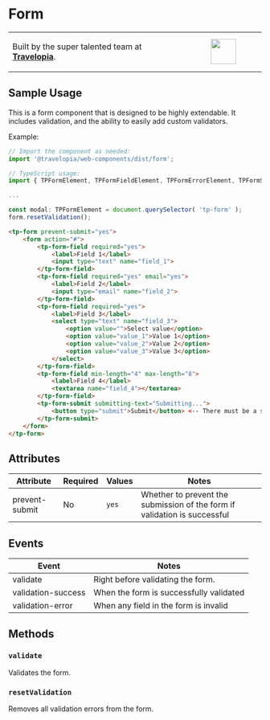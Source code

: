 # Form

<table width="100%">
	<tr>
		<td align="left" width="70%">
        <p>Built by the super talented team at <strong><a href="https://www.travelopia.com/work-with-us/">Travelopia</a></strong>.</p>
		</td>
		<td align="center" width="30%">
			<img src="https://www.travelopia.com/wp-content/themes/travelopia/assets/svg/logo-travelopia-circle.svg" width="50" />
		</td>
	</tr>
</table>

## Sample Usage

This is a form component that is designed to be highly extendable. It includes validation, and the ability to easily add custom validators.

Example:

```js
// Import the component as needed:
import '@travelopia/web-components/dist/form';

// TypeScript usage:
import { TPFormElement, TPFormFieldElement, TPFormErrorElement, TPFormSubmitElement } from '@travelopia/web-components';

...

const modal: TPFormElement = document.querySelector( 'tp-form' );
form.resetValidation();
```

```html
<tp-form prevent-submit="yes">
	<form action="#">
		<tp-form-field required="yes">
			<label>Field 1</label>
			<input type="text" name="field_1">
		</tp-form-field>
		<tp-form-field required="yes" email="yes">
			<label>Field 2</label>
			<input type="email" name="field_2">
		</tp-form-field>
		<tp-form-field required="yes">
			<label>Field 3</label>
			<select type="text" name="field_3">
				<option value="">Select value</option>
				<option value="value_1">Value 1</option>
				<option value="value_2">Value 2</option>
				<option value="value_3">Value 3</option>
			</select>
		</tp-form-field>
		<tp-form-field min-length="4" max-length="8">
			<label>Field 4</label>
			<textarea name="field_4"></textarea>
		</tp-form-field>
		<tp-form-submit submitting-text="Submitting...">
			<button type="submit">Submit</button> <-- There must be a submit button inside this component
		</tp-form-submit>
	</form>
</tp-form>
```

## Attributes

| Attribute      | Required | Values | Notes                                                                     |
|----------------|----------|--------|---------------------------------------------------------------------------|
| prevent-submit | No       | `yes`  | Whether to prevent the submission of the form if validation is successful |

## Events

| Event              | Notes                                   |
|--------------------|-----------------------------------------|
| validate           | Right before validating the form.       |
| validation-success | When the form is successfully validated |
| validation-error   | When any field in the form is invalid   |

## Methods

### `validate`

Validates the form.

### `resetValidation`

Removes all validation errors from the form.
